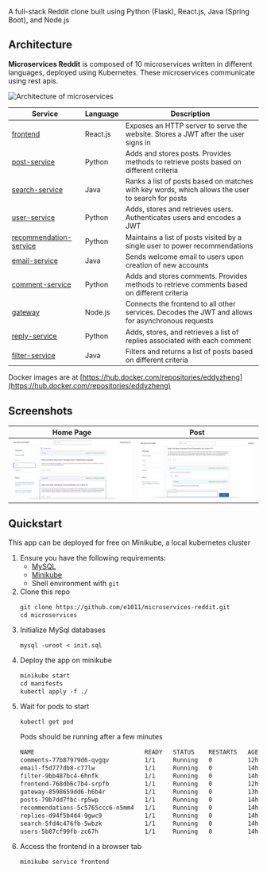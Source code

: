A full-stack Reddit clone built using Python (Flask), React.js, Java (Spring Boot), and Node.js

## Architecture

**Microservices Reddit** is composed of 10 microservices written in different languages, deployed using Kubernetes. These microservices communicate using rest apis. 

![Architecture of
microservices](/docs/img/graph.jpeg)

| Service                                              | Language      | Description                                                                                                                       |
| ---------------------------------------------------- | ------------- | --------------------------------------------------------------------------------------------------------------------------------- |
| [frontend](/frontend)                                | React.js      | Exposes an HTTP server to serve the website. Stores a JWT after the user signs in                                                 |
| [post-service](/post-service)                        | Python        | Adds and stores posts. Provides methods to retrieve posts based on different criteria                                             |
| [search-service](/search-service)                    | Java          | Ranks a list of posts based on matches with key words, which allows the user to search for posts                                  |
| [user-service](/src/user-service)                    | Python        | Adds, stores and retrieves users. Authenticates users and encodes a JWT                                                           |
| [recommendation-service](/recommendation-service)    | Python        | Maintains a list of posts visited by a single user to power recommendations                                                       |
| [email-service](/email-service)                      | Java          | Sends welcome email to users upon creation of new accounts                                                                        |
| [comment-service](/comment-service)                  | Python        | Adds and stores comments. Provides methods to retrieve comments based on different criteria                                       |                                            |
| [gateway](/gateway)                                  | Node.js       | Connects the frontend to all other services. Decodes the JWT and allows for asynchronous requests                                 |
| [reply-service](/reply-service)                      | Python        | Adds, stores, and retrieves a list of replies associated with each comment                                                        |
| [filter-service](/filter-service)                    | Java          | Filters and returns a list of posts based on different criteria                                                                   |

Docker images are at [https://hub.docker.com/repositories/eddyzheng](https://hub.docker.com/repositories/eddyzheng)

## Screenshots

| Home Page                                                                                          | Post                                                                                                   |
| -------------------------------------------------------------------------------------------------- | ------------------------------------------------------------------------------------------------------------------ |
| ![Screenshot 1](/docs/img/posts.jpeg)                                                              | ![Screenshot 2](/docs/img/post.jpeg) 

## Quickstart
This app can be deployed for free on Minikube, a local kubernetes cluster 
1. Ensure you have the following requirements:
   - [MySQL](https://formulae.brew.sh/formula/mysql)
   - [Minikube](https://minikube.sigs.k8s.io/docs/start/?arch=%2Fmacos%2Farm64%2Fstable%2Fbinary+download)
   - Shell environment with `git`
2. Clone this repo
   ```
   git clone https://github.com/e1011/microservices-reddit.git
   cd microservices
   ```
3. Initialize MySql databases
   ```
   mysql -uroot < init.sql
   ```
5. Deploy the app on minikube
   ```
   minikube start
   cd manifests
   kubectl apply -f ./
   ```
6. Wait for pods to start
   ```
   kubectl get pod
   ```
   Pods should be running after a few minutes
   ```
   NAME                               READY   STATUS    RESTARTS   AGE
   comments-77b87979d6-qvgqv          1/1     Running   0          12h
   email-f5d777db8-c77lw              1/1     Running   0          14h
   filter-9bb487bc4-6hnfk             1/1     Running   0          14h
   frontend-768db6c7b4-srpfb          1/1     Running   0          12h
   gateway-8598659dd6-h6b4r           1/1     Running   0          13h
   posts-79b7dd7fbc-rp5wp             1/1     Running   0          14h
   recommendations-5c5765ccc6-n5mm4   1/1     Running   0          14h
   replies-d94f5b4d4-9gwc9            1/1     Running   0          14h
   search-5fd4c476fb-5wbzk            1/1     Running   0          14h
   users-5b87cf99fb-zc67h             1/1     Running   0          14h
   ```
7. Access the frontend in a browser tab
   ```
   minikube service frontend
   ```
